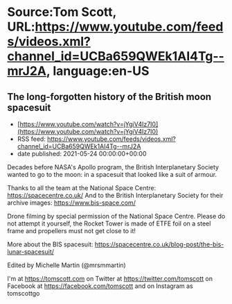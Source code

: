 # Source:Tom Scott, URL:https://www.youtube.com/feeds/videos.xml?channel_id=UCBa659QWEk1AI4Tg--mrJ2A, language:en-US

## The long-forgotten history of the British moon spacesuit
 - [https://www.youtube.com/watch?v=jYgiV4Iz7I0](https://www.youtube.com/watch?v=jYgiV4Iz7I0)
 - RSS feed: https://www.youtube.com/feeds/videos.xml?channel_id=UCBa659QWEk1AI4Tg--mrJ2A
 - date published: 2021-05-24 00:00:00+00:00

Decades before NASA's Apollo program, the British Interplanetary Society wanted to go to the moon: in a spacesuit that looked like a suit of armour. 

Thanks to all the team at the National Space Centre: https://spacecentre.co.uk/
And to the British Interplanetary Society for their archive images: https://www.bis-space.com/

Drone filming by special permission of the National Space Centre. Please do not attempt it yourself, the Rocket Tower is made of ETFE foil on a steel frame and propellers must not get close to it!

More about the BIS spacesuit: https://spacecentre.co.uk/blog-post/the-bis-lunar-spacesuit/

Edited by Michelle Martin (@mrsmmartin)

I'm at https://tomscott.com
on Twitter at https://twitter.com/tomscott
on Facebook at https://facebook.com/tomscott
and on Instagram as tomscottgo

